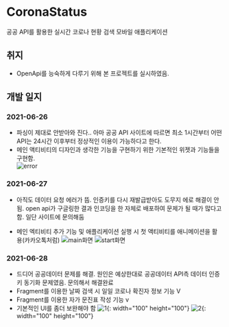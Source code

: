 # CoronaStatus
공공 API를 활용한 실시간 코로나 현황 검색 모바일 애플리케이션

## 취지
- OpenApi를 능숙하게 다루기 위해 본 프로젝트를 실시하였음.

## 개발 일지
### 2021-06-26
- 파싱이 제대로 안받아와 진다.. 아마 공공 API 사이트에 따르면 최소 1시간부터 어떤 API는 24시간 이후부터 정상적인 이용이 가능하다고 한다.
- 메인 액티비티의 디자인과 생각한 기능을 구현하기 위한 기본적인 위젯과 기능들을 구현함.
<br> ![error](https://user-images.githubusercontent.com/49589578/123546810-32f7c980-d799-11eb-9f63-fdbb1dec3931.JPG)</br>

### 2021-06-27
- 아직도 데이터 요청 에러가 뜸. 인증키를 다시 재발급받아도 도무지 에로 해결이 안됨. open api가 구글링한 결과 인코딩을 한 자체로 배포하여 문제가
  될 때가 많다고 함. 일단 사이트에 문의해둠
 
- 메인 엑티비티 추가 기능 및 애플리케이션 실행 시 첫 액티비티를 애니메이션을 활용(카카오톡처럼)
![main화면](https://user-images.githubusercontent.com/49589578/123546855-62a6d180-d799-11eb-976a-4c6d00f1ea41.JPG)
![start화면](https://user-images.githubusercontent.com/49589578/123546857-633f6800-d799-11eb-800f-639ccd78d322.JPG)


### 2021-06-28
- 드디어 공공데이터 문제를 해결. 원인은 예상한대로 공공데이터 API측 데이터 인증키 동기화 문제였음. 문의해서 해결완료
- Fragment를 이용한 날짜 검색 시 일일 코로나 확진자 정보 기능 V
- Fragment를 이용한 자가 문진표 작성 기능 v
- 기본적인 UI를 좀더 보완해야 함
![1](https://user-images.githubusercontent.com/49589578/123602401-a9490a00-d833-11eb-9c29-f8c0ae6b52ff.jpg){: width="100" height="100"}
![2](https://user-images.githubusercontent.com/49589578/123602408-aa7a3700-d833-11eb-8627-efe74222e550.jpg){: width="100" height="100"}
